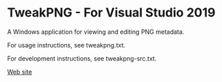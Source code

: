 TweakPNG - For Visual Studio 2019
========

A Windows application for viewing and editing PNG metadata.

For usage instructions, see tweakpng.txt.

For development instructions, see tweakpng-src.txt.

[Web site](http://entropymine.com/jason/tweakpng/)

